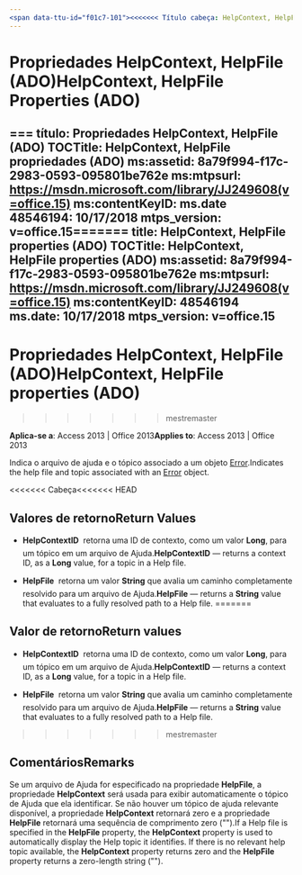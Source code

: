 ```yaml
---
<span data-ttu-id="f01c7-101"><<<<<<< Título cabeça: HelpContext, HelpFile propriedades (ADO) TOCTitle: HelpContext, HelpFile propriedades (ADO) ms:assetid: 8a79f994-f17c-2983-0593-095801be762e ms:mtpsurl: https://msdn.microsoft.com/library/JJ249608(v=office.15) ms:contentKeyID: ms.date 48546194: 09/18 / 2015 mtps_version: v=office.15</span><span class="sxs-lookup"><span data-stu-id="f01c7-101"><<<<<<< HEAD title: HelpContext, HelpFile Properties (ADO) TOCTitle: HelpContext, HelpFile Properties (ADO) ms:assetid: 8a79f994-f17c-2983-0593-095801be762e ms:mtpsurl: https://msdn.microsoft.com/library/JJ249608(v=office.15) ms:contentKeyID: 48546194 ms.date: 09/18/2015 mtps_version: v=office.15</span></span>
---
```


# <a name="helpcontext-helpfile-properties-ado"></a><span data-ttu-id="f01c7-102">Propriedades HelpContext, HelpFile (ADO)</span><span class="sxs-lookup"><span data-stu-id="f01c7-102">HelpContext, HelpFile Properties (ADO)</span></span>

<span data-ttu-id="f01c7-103">=== título: Propriedades HelpContext, HelpFile (ADO) TOCTitle: HelpContext, HelpFile propriedades (ADO) ms:assetid: 8a79f994-f17c-2983-0593-095801be762e ms:mtpsurl: https://msdn.microsoft.com/library/JJ249608(v=office.15) ms:contentKeyID: ms.date 48546194: 10/17/2018 mtps_version: v=office.15</span><span class="sxs-lookup"><span data-stu-id="f01c7-103">======= title: HelpContext, HelpFile properties (ADO) TOCTitle: HelpContext, HelpFile properties (ADO) ms:assetid: 8a79f994-f17c-2983-0593-095801be762e ms:mtpsurl: https://msdn.microsoft.com/library/JJ249608(v=office.15) ms:contentKeyID: 48546194 ms.date: 10/17/2018 mtps_version: v=office.15</span></span>
---

# <a name="helpcontext-helpfile-properties-ado"></a><span data-ttu-id="f01c7-104">Propriedades HelpContext, HelpFile (ADO)</span><span class="sxs-lookup"><span data-stu-id="f01c7-104">HelpContext, HelpFile properties (ADO)</span></span>
>>>>>>> <span data-ttu-id="f01c7-105">mestre</span><span class="sxs-lookup"><span data-stu-id="f01c7-105">master</span></span>

<span data-ttu-id="f01c7-106">**Aplica-se a**: Access 2013 | Office 2013</span><span class="sxs-lookup"><span data-stu-id="f01c7-106">**Applies to**: Access 2013 | Office 2013</span></span>

<span data-ttu-id="f01c7-107">Indica o arquivo de ajuda e o tópico associado a um objeto [Error](error-object-ado.md).</span><span class="sxs-lookup"><span data-stu-id="f01c7-107">Indicates the help file and topic associated with an [Error](error-object-ado.md) object.</span></span>

<span data-ttu-id="f01c7-108"><<<<<<< Cabeça</span><span class="sxs-lookup"><span data-stu-id="f01c7-108"><<<<<<< HEAD</span></span>
## <a name="return-values"></a><span data-ttu-id="f01c7-109">Valores de retorno</span><span class="sxs-lookup"><span data-stu-id="f01c7-109">Return Values</span></span>

  - <span data-ttu-id="f01c7-110">**HelpContextID**  retorna uma ID de contexto, como um valor **Long**, para um tópico em um arquivo de Ajuda.</span><span class="sxs-lookup"><span data-stu-id="f01c7-110">**HelpContextID** — returns a context ID, as a **Long** value, for a topic in a Help file.</span></span>

  - <span data-ttu-id="f01c7-111">**HelpFile**  retorna um valor **String** que avalia um caminho completamente resolvido para um arquivo de Ajuda.</span><span class="sxs-lookup"><span data-stu-id="f01c7-111">**HelpFile** — returns a **String** value that evaluates to a fully resolved path to a Help file.</span></span>
=======
## <a name="return-values"></a><span data-ttu-id="f01c7-112">Valor de retorno</span><span class="sxs-lookup"><span data-stu-id="f01c7-112">Return values</span></span>

- <span data-ttu-id="f01c7-113">**HelpContextID**  retorna uma ID de contexto, como um valor **Long**, para um tópico em um arquivo de Ajuda.</span><span class="sxs-lookup"><span data-stu-id="f01c7-113">**HelpContextID** — returns a context ID, as a **Long** value, for a topic in a Help file.</span></span>

- <span data-ttu-id="f01c7-114">**HelpFile**  retorna um valor **String** que avalia um caminho completamente resolvido para um arquivo de Ajuda.</span><span class="sxs-lookup"><span data-stu-id="f01c7-114">**HelpFile** — returns a **String** value that evaluates to a fully resolved path to a Help file.</span></span>
>>>>>>> <span data-ttu-id="f01c7-115">mestre</span><span class="sxs-lookup"><span data-stu-id="f01c7-115">master</span></span>

## <a name="remarks"></a><span data-ttu-id="f01c7-116">Comentários</span><span class="sxs-lookup"><span data-stu-id="f01c7-116">Remarks</span></span>

<span data-ttu-id="f01c7-p101">Se um arquivo de Ajuda for especificado na propriedade **HelpFile**, a propriedade **HelpContext** será usada para exibir automaticamente o tópico de Ajuda que ela identificar. Se não houver um tópico de ajuda relevante disponível, a propriedade **HelpContext** retornará zero e a propriedade **HelpFile** retornará uma sequência de comprimento zero ("").</span><span class="sxs-lookup"><span data-stu-id="f01c7-p101">If a Help file is specified in the **HelpFile** property, the **HelpContext** property is used to automatically display the Help topic it identifies. If there is no relevant help topic available, the **HelpContext** property returns zero and the **HelpFile** property returns a zero-length string ("").</span></span>

